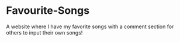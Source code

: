 # Favourite-Songs

A website where I have my favorite songs with a comment section for others to input their own songs!
